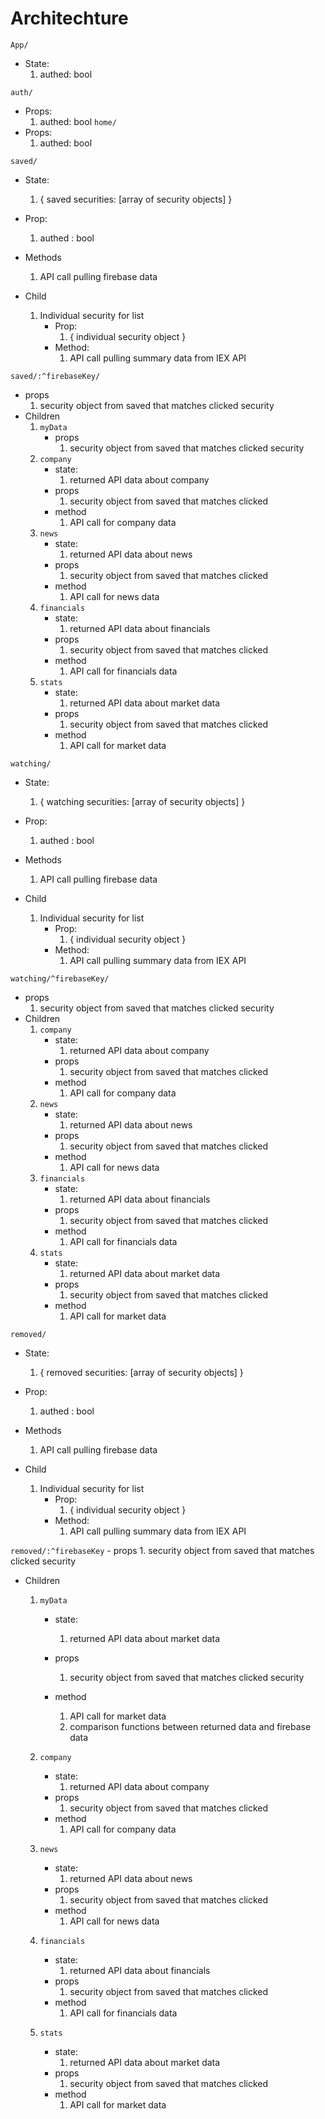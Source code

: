 # Architechture

`App/`
  - State: 
    1. authed: bool

`auth/`
  - Props: 
    1. authed: bool
`home/`
  - Props: 
    1. authed: bool

`saved/`
  - State:
    1. { saved securities: [array of security objects] }
  - Prop:
    1. authed : bool
  - Methods
    1. API call pulling firebase data

  - Child
    1. Individual security for list
        - Prop:
          1. { individual security object }
        - Method:
          1. API call pulling summary data from IEX API

`saved/:^firebaseKey/`
  - props
    1. security object from saved that matches clicked security
  - Children
    1. `myData`
          - props
            1. security object from saved that matches clicked security
    1. `company`
          - state:
            1. returned API data about company
          - props
            1. security object from saved that matches clicked
          - method
            1. API call for company data
    1. `news`
          - state:
            1. returned API data about news
          - props
            1. security object from saved that matches clicked
          - method
            1. API call for news data
    1. `financials`
          - state:
            1. returned API data about financials
          - props
            1. security object from saved that matches clicked
          - method
            1. API call for financials data
    1. `stats`
          - state:
            1. returned API data about market data
          - props
            1. security object from saved that matches clicked
          - method
            1. API call for market data

`watching/`
  - State:
    1. { watching securities: [array of security objects] }
  - Prop:
    1. authed : bool
  - Methods
    1. API call pulling firebase data

  - Child
    1. Individual security for list
        - Prop:
          1. { individual security object }
        - Method:
          1. API call pulling summary data from IEX API

`watching/^firebaseKey/`
  - props
    1. security object from saved that matches clicked security
  - Children
    1. `company`
          - state:
            1. returned API data about company
          - props
            1. security object from saved that matches clicked
          - method
            1. API call for company data
    1. `news`
          - state:
            1. returned API data about news
          - props
            1. security object from saved that matches clicked
          - method
            1. API call for news data
    1. `financials`
          - state:
            1. returned API data about financials
          - props
            1. security object from saved that matches clicked
          - method
            1. API call for financials data
    1. `stats`
          - state:
            1. returned API data about market data
          - props
            1. security object from saved that matches clicked
          - method
            1. API call for market data

`removed/`
  - State:
    1. { removed securities: [array of security objects] }
  - Prop:
    1. authed : bool
  - Methods
    1. API call pulling firebase data

  - Child
    1. Individual security for list
        - Prop:
          1. { individual security object }
        - Method:
          1. API call pulling summary data from IEX API

`removed/:^firebaseKey`
    - props
    1. security object from saved that matches clicked security
  - Children
    1. `myData`
          - state:
            1. returned API data about market data

          - props
            1. security object from saved that matches clicked security
          - method
            1. API call for market data
            1. comparison functions between returned data and firebase data
            
    1. `company`
          - state:
            1. returned API data about company
          - props
            1. security object from saved that matches clicked
          - method
            1. API call for company data
    1. `news`
          - state:
            1. returned API data about news
          - props
            1. security object from saved that matches clicked
          - method
            1. API call for news data
    1. `financials`
          - state:
            1. returned API data about financials
          - props
            1. security object from saved that matches clicked
          - method
            1. API call for financials data
    1. `stats`
          - state:
            1. returned API data about market data
          - props
            1. security object from saved that matches clicked
          - method
            1. API call for market data